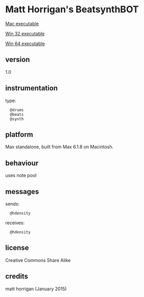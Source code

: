# Matt Horrigan's BeatsynthBOT #

[Mac executable](https://www.sfu.ca/musebots/Musebot_Test_Suite/Musebots/Beat_generators/mh_BeatsynthBOT.zip)

[Win 32 executable](https://www.sfu.ca/musebots/Musebot_Test_Suite/Musebots_Win32/Beat_generators/mh_BeatsynthBOT_w32.zip)

[Win 64 executable](https://www.sfu.ca/musebots/Musebot_Test_Suite/Musebots_Win64/Beat_generators/mh_BeatsynthBOT_w64.zip)

## version ##

1.0

## instrumentation ##

type:

      @drums
      @beats
      @synth

## platform ##

Max standalone, built from Max 6.1.8 on Macintosh.

## behaviour ##

uses note pool

## messages ##

sends:

      @hdensity

receives:

      @hdensity

## license ##

Creative Commons Share Alike

## credits ##

matt horrigan (January 2015)
